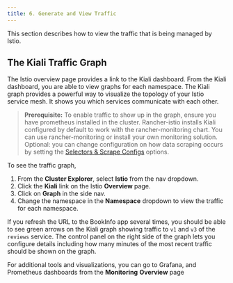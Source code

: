 ```yaml
---
title: 6. Generate and View Traffic
---
```


<head>
  <link rel="canonical" href="https://ranchermanager.docs.rancher.com/how-to-guides/advanced-user-guides/istio-setup-guide/generate-and-view-traffic"/>
</head>

This section describes how to view the traffic that is being managed by Istio.

## The Kiali Traffic Graph

The Istio overview page provides a link to the Kiali dashboard. From the Kiali dashboard, you are able to view graphs for each namespace. The Kiali graph provides a powerful way to visualize the topology of your Istio service mesh. It shows you which services communicate with each other.

>**Prerequisite:** To enable traffic to show up in the graph, ensure you have prometheus installed in the cluster. Rancher-istio installs Kiali configured by default to work with the rancher-monitoring chart. You can use rancher-monitoring or install your own monitoring solution. Optional: you can change configuration on how data scraping occurs by setting the [Selectors & Scrape Configs](../../../explanations/integrations-in-rancher/istio/configuration-options/selectors-and-scrape-configurations.md) options.

To see the traffic graph,

1. From the **Cluster Explorer**, select **Istio** from the nav dropdown.
1. Click the **Kiali** link on the Istio **Overview** page.
1. Click on **Graph** in the side nav.
1. Change the namespace in the **Namespace** dropdown to view the traffic for each namespace.

If you refresh the URL to the BookInfo app several times, you should be able to see green arrows on the Kiali graph showing traffic to `v1` and `v3` of the `reviews` service. The control panel on the right side of the graph lets you configure details including how many minutes of the most recent traffic should be shown on the graph.

For additional tools and visualizations, you can go to Grafana, and Prometheus dashboards from the **Monitoring** **Overview** page
